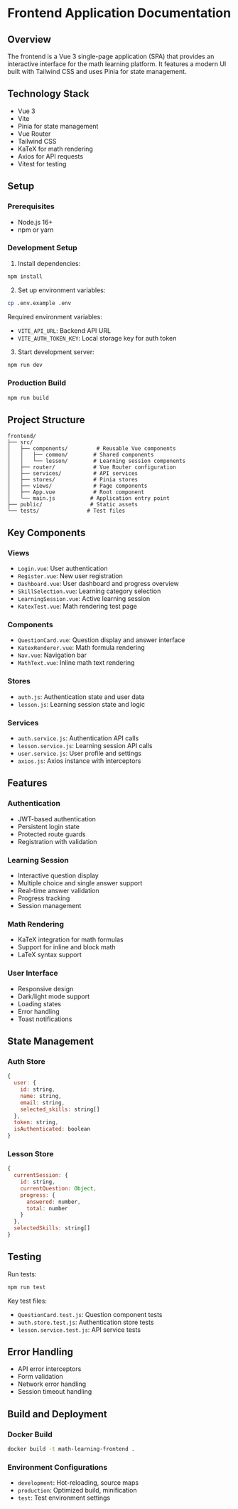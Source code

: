 # Frontend Application Documentation

## Overview
The frontend is a Vue 3 single-page application (SPA) that provides an interactive interface for the math learning platform. It features a modern UI built with Tailwind CSS and uses Pinia for state management.

## Technology Stack
- Vue 3
- Vite
- Pinia for state management
- Vue Router
- Tailwind CSS
- KaTeX for math rendering
- Axios for API requests
- Vitest for testing

## Setup

### Prerequisites
- Node.js 16+
- npm or yarn

### Development Setup
1. Install dependencies:
```bash
npm install
```

2. Set up environment variables:
```bash
cp .env.example .env
```

Required environment variables:
- `VITE_API_URL`: Backend API URL
- `VITE_AUTH_TOKEN_KEY`: Local storage key for auth token

3. Start development server:
```bash
npm run dev
```

### Production Build
```bash
npm run build
```

## Project Structure

```
frontend/
├── src/
│   ├── components/         # Reusable Vue components
│   │   ├── common/        # Shared components
│   │   └── lesson/        # Learning session components
│   ├── router/            # Vue Router configuration
│   ├── services/          # API services
│   ├── stores/            # Pinia stores
│   ├── views/             # Page components
│   ├── App.vue            # Root component
│   └── main.js           # Application entry point
├── public/               # Static assets
└── tests/               # Test files
```

## Key Components

### Views
- `Login.vue`: User authentication
- `Register.vue`: New user registration
- `Dashboard.vue`: User dashboard and progress overview
- `SkillSelection.vue`: Learning category selection
- `LearningSession.vue`: Active learning session
- `KatexTest.vue`: Math rendering test page

### Components
- `QuestionCard.vue`: Question display and answer interface
- `KatexRenderer.vue`: Math formula rendering
- `Nav.vue`: Navigation bar
- `MathText.vue`: Inline math text rendering

### Stores
- `auth.js`: Authentication state and user data
- `lesson.js`: Learning session state and logic

### Services
- `auth.service.js`: Authentication API calls
- `lesson.service.js`: Learning session API calls
- `user.service.js`: User profile and settings
- `axios.js`: Axios instance with interceptors

## Features

### Authentication
- JWT-based authentication
- Persistent login state
- Protected route guards
- Registration with validation

### Learning Session
- Interactive question display
- Multiple choice and single answer support
- Real-time answer validation
- Progress tracking
- Session management

### Math Rendering
- KaTeX integration for math formulas
- Support for inline and block math
- LaTeX syntax support

### User Interface
- Responsive design
- Dark/light mode support
- Loading states
- Error handling
- Toast notifications

## State Management

### Auth Store
```javascript
{
  user: {
    id: string,
    name: string,
    email: string,
    selected_skills: string[]
  },
  token: string,
  isAuthenticated: boolean
}
```

### Lesson Store
```javascript
{
  currentSession: {
    id: string,
    currentQuestion: Object,
    progress: {
      answered: number,
      total: number
    }
  },
  selectedSkills: string[]
}
```

## Testing

Run tests:
```bash
npm run test
```

Key test files:
- `QuestionCard.test.js`: Question component tests
- `auth.store.test.js`: Authentication store tests
- `lesson.service.test.js`: API service tests

## Error Handling
- API error interceptors
- Form validation
- Network error handling
- Session timeout handling

## Build and Deployment

### Docker Build
```bash
docker build -t math-learning-frontend .
```

### Environment Configurations
- `development`: Hot-reloading, source maps
- `production`: Optimized build, minification
- `test`: Test environment settings
